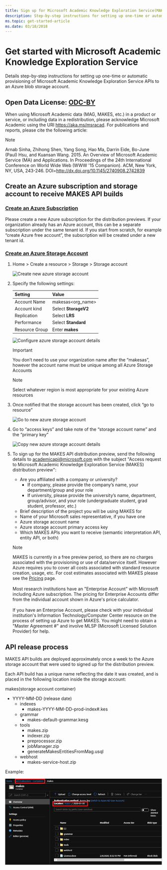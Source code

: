 ```yaml
---
title: Sign up for Microsoft Academic Knowledge Exploration Service(MAKES) distribution
description: Step-by-step instructions for setting up one-time or automatic provisioning of MAKES to an Azure blob storage account
ms.topic: get-started-article
ms.date: 03/18/2018
---
```

# Get started with Microsoft Academic Knowledge Exploration Service

Details step-by-step instructions for setting up one-time or automatic provisioning of Microsoft Academic Knowledge Exploration Service APIs to an Azure blob storage account.

## Open Data License: [ODC-BY](https://opendatacommons.org/licenses/by/1.0/)

When using Microsoft Academic data (MAG, MAKES, etc.) in a product or service, or including data in a redistribution, please acknowledge Microsoft Academic using the URI https://aka.ms/msracad. For publications and reports, please cite the following article:

> [!NOTE]
> Arnab Sinha, Zhihong Shen, Yang Song, Hao Ma, Darrin Eide, Bo-June (Paul) Hsu, and Kuansan Wang. 2015. An Overview of Microsoft Academic Service (MA) and Applications. In Proceedings of the 24th International Conference on World Wide Web (WWW '15 Companion). ACM, New York, NY, USA, 243-246. DOI=http://dx.doi.org/10.1145/2740908.2742839

## Create an Azure subscription and storage account to receive MAKES API builds

### [Create an Azure Subscription](https://azure.microsoft.com/get-started)

Please create a new Azure subscription for the distribution previews. If your organization already has an Azure account, this can be a separate subscription under the same tenant id. If you start from scratch, for example “create Azure free account”, the subscription will be created under a new tenant id.

### [Create an Azure Storage Account](https://docs.microsoft.com/azure/storage/common/storage-quickstart-create-account?tabs=portal)

1. Home > Create a resource > Storage > Storage account

    ![Create new azure storage account](media/create-azure-storage-account.png "Create new azure storage account")

2. Specify the following settings:

    | Setting | Value |
    | --------| ----- |
    | Account Name | makesas<org_name> |
    | Account kind | Select **StorageV2** |
    | Replication | Select **LRS** |
    | Performance | Select **Standard** |
    | Resource Group | Enter **makes** |

    ![Configure azure storage account details](media/create-azure-storage-account-configure.png "Configure azure storage account details")

    > [!IMPORTANT]
    > You don’t need to use your organization name after the “makesas”, however the account name must be unique among all Azure Storage Accounts

    > [!NOTE]
    > Select whatever region is most appropriate for your existing Azure resources

3. Once notified that the storage account has been created, click “go to resource”

    ![Go to new azure storage account](media/create-azure-storage-account-go-to.png "Go to new azure storage account")

4. Go to “access keys” and take note of the “storage account name” and the “primary key”

    ![Copy new azure storage account details](media/create-azure-storage-account-copy-details.png "Copy new azure storage account details")

5. To sign up for the MAKES API distribution preview, send the following details to <a href="mailto:academicapi@microsoft.com?subject=Access request to Microsoft Academic Knowledge Exploration Service (MAKES) distribution preview">academicapi@microsoft.com</a> with the subject "Access request to Microsoft Academic Knowledge Exploration Service (MAKES) distribution preview":

    - Are you affiliated with a company or university?
        - If company, please provide the company’s name, your department/group and your role
        - If university, please provide the university’s name, department, group/advisor, and your role (undergraduate student, grad student, professor, etc.)
    - Brief description of the project you will be using MAKES for
    - Name of your Microsoft sales representative, if you have one
    - Azure storage account name
    - Azure storage account primary access key
    - Which MAKES APIs you want to receive (semantic interpretation API, entity API, or both)

    > [!NOTE]
    > MAKES is currently in a free preview period, so there are no charges associated with the provisioning or use of data/service itself. However Azure requires you to cover all costs associated with standard resource creation, usage, etc. For cost estimates associated with MAKES please see the [Pricing](resources-pricing.md) page. <br/><br/>Most research institutions have an "Enterprise Account" with Microsoft including Azure subscription. The pricing for Enterprise Accounts differ from the individual account shown in Azure's price calculator. <br/><br/>If you have an Enterprise Account, please check with your individual institution's Information Technology/Computer Center resource on the process of setting up Azure to get MAKES. You might need to obtain a "Master Agreement #" and involve MLSP (Microsoft Licensed Solution Provider) for help.

## API release process

MAKES API builds are deployed approximately once a week to the Azure storage account that were used to signed up for the distribution preview.

Each API build has a unique name reflecting the date it was created, and is placed in the following location inside the storage account:

makes(storage account container)
  - YYYY-MM-DD (release date)
    - indexes
      - makes-YYYY-MM-DD-prod-index#.kes
    - grammar
      - makes-default-grammar.kesg
    - tools
      - makes.zip
      - indexer.zip
      - preprocessor.zip
      - jobManager.zip
      - generateMakesEntitiesFromMag.usql
    - webhost
      - makes-service-host.zip

Example:

![API release location in blob storage](media/api-release-location.png "API release location in blob storage")
